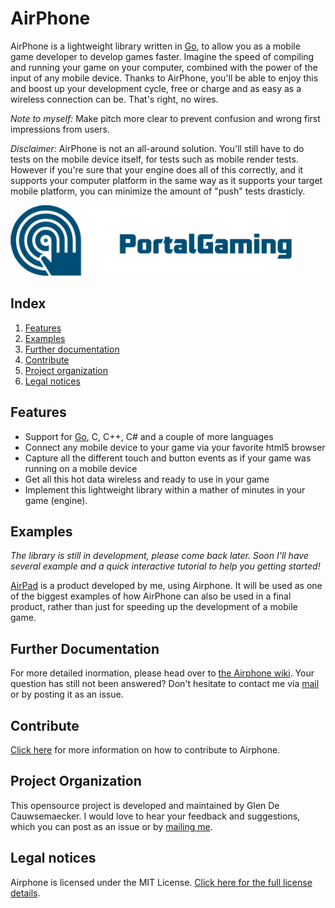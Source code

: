AirPhone
==========

AirPhone is a lightweight library written in [Go](http://golang.org/), to allow you as a mobile game developer to develop games faster. Imagine the speed of compiling and running your game on your computer, combined with the power of the input of any mobile device. Thanks to AirPhone, you'll be able to enjoy this and boost up your development cycle, free or charge and as easy as a wireless connection can be. That's right, no wires.

_Note to myself:_ Make pitch more clear to prevent confusion and wrong first impressions from users.

_Disclaimer:_ AirPhone is not an all-around solution. You'll still have to do tests on the mobile device itself, for tests such as mobile render tests. However if you're sure that your engine does all of this correctly, and it supports your computer platform in the same way as it supports your target mobile platform, you can minimize the amount of "push" tests drasticly.

[![alt tag](logo.png)](https://github.com/PortalGaming)

## Index
1. [Features](#features)
2. [Examples](#examples)
3. [Further documentation](#further-documentation)
4. [Contribute](#contribute)
5. [Project organization](#project-organization)
6. [Legal notices](#legal-notices)

## Features

  * Support for [Go](http://golang.org/), C, C++, C# and a couple of more languages
  * Connect any mobile device to your game via your favorite html5 browser
  * Capture all the different touch and button events as if your game was running on a mobile device
  * Get all this hot data wireless and ready to use in your game
  * Implement this lightweight library within a mather of minutes in your game (engine).

## Examples

_The library is still in development, please come back later. Soon I'll have several example and a quick interactive tutorial to help you getting started!_

[AirPad](https://github.com/PortalGaming/AirPad) is a product developed by me, using Airphone. It will be used as one of the biggest examples of how AirPhone can also be used in a final product, rather than just for speeding up the development of a mobile game.

## Further Documentation

For more detailed inormation, please head over to [the Airphone wiki](https://github.com/PortalGaming/AirPhone/wiki). Your question has still not been answered? Don't hesitate to contact me via [mail](mailto:contact@glendc.com) or by posting it as an issue.

## Contribute

[Click here](https://github.com/PortalGaming/AirPhoneLib/wiki#contribute) for more information on how to contribute to Airphone.

## Project Organization

This opensource project is developed and maintained by Glen De Cauwsemaecker. I would love to hear your feedback and suggestions, which you can post as an issue or by [mailing me](mailto:contact@glendc.com).

## Legal notices
Airphone is licensed under the MIT License. [Click here for the full license details](https://github.com/PortalGaming/AirPhone/blob/master/LICENSE).

